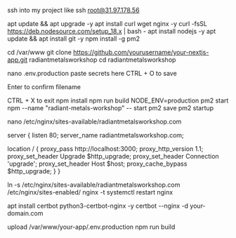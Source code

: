 ssh into my project like 
ssh root@31.97.178.56

<!-- packages update -->

apt update && apt upgrade -y
apt install curl wget nginx -y
curl -fsSL https://deb.nodesource.com/setup_18.x | bash -
apt install nodejs -y
apt update && apt install git -y
npm install -g pm2


cd /var/www
git clone https://github.com/yourusername/your-nextjs-app.git radiantmetalsworkshop
cd radiantmetalsworkshop








nano .env.production paste secrets here
CTRL + O to save

Enter to confirm filename

CTRL + X to exit
npm install
npm run build
NODE_ENV=production pm2 start npm --name "radiant-metals-workshop" -- start
pm2 save
pm2 startup

<!-- - configure nginx -->
nano /etc/nginx/sites-available/radiantmetalsworkshop.com

server {
  listen 80;
  server_name radiantmetalsworkshop.com;

  location / {
    proxy_pass http://localhost:3000;
    proxy_http_version 1.1;
    proxy_set_header Upgrade $http_upgrade;
    proxy_set_header Connection 'upgrade';
    proxy_set_header Host $host;
    proxy_cache_bypass $http_upgrade;
  }
}

<!-- link -->

ln -s /etc/nginx/sites-available/radiantmetalsworkshop.com /etc/nginx/sites-enabled/
nginx -t
systemctl restart nginx

<!-- ssl -->
apt install certbot python3-certbot-nginx -y
certbot --nginx -d your-domain.com


upload 
/var/www/your-app/.env.production
npm run build

